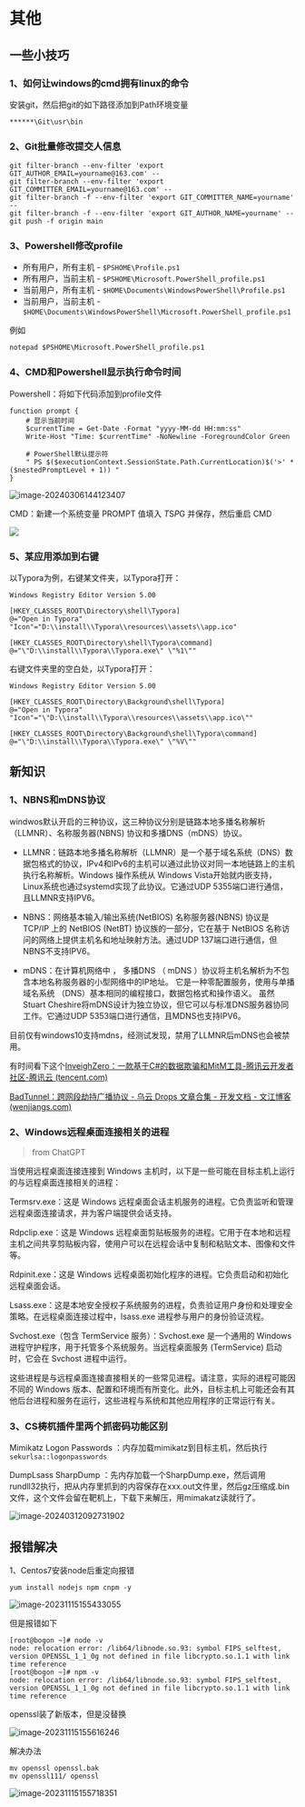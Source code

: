 # 其他



## 一些小技巧

### 1、如何让windows的cmd拥有linux的命令

安装git，然后把git的如下路径添加到Path环境变量

```
******\Git\usr\bin
```

### 2、Git批量修改提交人信息

```
git filter-branch --env-filter 'export GIT_AUTHOR_EMAIL=yourname@163.com' --
git filter-branch --env-filter 'export GIT_COMMITTER_EMAIL=yourname@163.com' --
git filter-branch -f --env-filter 'export GIT_COMMITTER_NAME=yourname' --
git filter-branch -f --env-filter 'export GIT_AUTHOR_NAME=yourname' --
git push -f origin main
```



### 3、Powershell修改profile

- 所有用户，所有主机 - `$PSHOME\Profile.ps1`
- 所有用户，当前主机 - `$PSHOME\Microsoft.PowerShell_profile.ps1`
- 当前用户，所有主机 - `$HOME\Documents\WindowsPowerShell\Profile.ps1`
- 当前用户，当前主机 - `$HOME\Documents\WindowsPowerShell\Microsoft.PowerShell_profile.ps1`

例如

```
notepad $PSHOME\Microsoft.PowerShell_profile.ps1
```



### 4、CMD和Powershell显示执行命令时间

Powershell：将如下代码添加到profile文件

```
function prompt {
    # 显示当前时间
    $currentTime = Get-Date -Format "yyyy-MM-dd HH:mm:ss"
    Write-Host "Time: $currentTime" -NoNewline -ForegroundColor Green

    # PowerShell默认提示符
    " PS $($executionContext.SessionState.Path.CurrentLocation)$('>' * ($nestedPromptLevel + 1)) "
}
```

![image-20240306144123407](./img/others/image-20240306144123407.png)

CMD：新建一个系统变量 PROMPT 值填入 $T$S$P$G 并保存，然后重启 CMD

![](./img/others/%E4%BC%81%E4%B8%9A%E5%BE%AE%E4%BF%A1%E6%88%AA%E5%9B%BE_17010820873067.png)

### 5、某应用添加到右键

以Typora为例，右键某文件夹，以Typora打开：

```
Windows Registry Editor Version 5.00

[HKEY_CLASSES_ROOT\Directory\shell\Typora]
@="Open in Typora"
"Icon"="D:\\install\\Typora\\resources\\assets\\app.ico"

[HKEY_CLASSES_ROOT\Directory\shell\Typora\command]
@="\"D:\\install\\Typora\\Typora.exe\" \"%1\""

```

右键文件夹里的空白处，以Typora打开：

```
Windows Registry Editor Version 5.00

[HKEY_CLASSES_ROOT\Directory\Background\shell\Typora]
@="Open in Typora"
"Icon"="\"D:\\install\\Typora\\resources\\assets\\app.ico\""

[HKEY_CLASSES_ROOT\Directory\Background\shell\Typora\command]
@="\"D:\\install\\Typora\\Typora.exe\" \"%V\""

```





## 新知识

### 1、NBNS和mDNS协议

windwos默认开启的三种协议，这三种协议分别是链路本地多播名称解析（LLMNR）、名称服务器(NBNS) 协议和多播DNS（mDNS）协议。

- LLMNR：链路本地多播名称解析（LLMNR）是一个基于域名系统（DNS）数据包格式的协议，IPv4和IPv6的主机可以通过此协议对同一本地链路上的主机执行名称解析。Windows 操作系统从 Windows Vista开始就内嵌支持，Linux系统也通过systemd实现了此协议。它通过UDP 5355端口进行通信，且LLMNR支持IPV6。
- NBNS：网络基本输入/输出系统(NetBIOS) 名称服务器(NBNS) 协议是 TCP/IP 上的 NetBIOS (NetBT) 协议族的一部分，它在基于 NetBIOS 名称访问的网络上提供主机名和地址映射方法。通过UDP 137端口进行通信，但NBNS不支持IPV6。

- mDNS：在计算机网络中 ， 多播DNS （ mDNS ）协议将主机名解析为不包含本地名称服务器的小型网络中的IP地址。 它是一种零配置服务，使用与单播域名系统 （DNS）基本相同的编程接口，数据包格式和操作语义。 虽然Stuart Cheshire将mDNS设计为独立协议，但它可以与标准DNS服务器协同工作。它通过UDP 5353端口进行通信，且MDNS也支持IPV6。

目前仅有windows10支持mdns，经测试发现，禁用了LLMNR后mDNS也会被禁用。

有时间看下这个[InveighZero：一款基于C#的数据欺骗和MitM工具-腾讯云开发者社区-腾讯云 (tencent.com)](https://cloud.tencent.com/developer/article/2274258?areaSource=102001.10&traceId=3OY3DrXx8O376asMyCit0)

[BadTunnel：跨网段劫持广播协议 - 乌云 Drops 文章合集 - 开发文档 - 文江博客 (wenjiangs.com)](https://www.wenjiangs.com/doc/nhbok8c60lwy)

### 2、Windows远程桌面连接相关的进程

> from ChatGPT

当使用远程桌面连接连接到 Windows 主机时，以下是一些可能在目标主机上运行的与远程桌面连接相关的进程：

Termsrv.exe：这是 Windows 远程桌面会话主机服务的进程。它负责监听和管理远程桌面连接请求，并为客户端提供会话支持。

Rdpclip.exe：这是 Windows 远程桌面剪贴板服务的进程。它用于在本地和远程主机之间共享剪贴板内容，使用户可以在远程会话中复制和粘贴文本、图像和文件等。

Rdpinit.exe：这是 Windows 远程桌面初始化程序的进程。它负责启动和初始化远程桌面会话。

Lsass.exe：这是本地安全授权子系统服务的进程，负责验证用户身份和处理安全策略。在远程桌面连接过程中，lsass.exe 进程参与用户的身份验证流程。

Svchost.exe（包含 TermService 服务）：Svchost.exe 是一个通用的 Windows 进程守护程序，用于托管多个系统服务。当远程桌面服务 (TermService) 启动时，它会在 Svchost 进程中运行。

这些进程是与远程桌面连接直接相关的一些常见进程。请注意，实际的进程可能因不同的 Windows 版本、配置和环境而有所变化。此外，目标主机上可能还会有其他后台进程和服务在运行，这些进程与系统和其他应用程序的正常运行有关。

### 3、CS梼杌插件里两个抓密码功能区别

Mimikatz Logon Passwords ：内存加载mimikatz到目标主机，然后执行`sekurlsa::logonpasswords`

DumpLsass SharpDump ：先内存加载一个SharpDump.exe，然后调用rundll32执行，把从内存里抓到的内容保存在xxx.out文件里，然后gz压缩成.bin文件，这个文件会留在靶机上，下载下来解压，用mimakatz读就行了。

![image-20240312092731902](./img/others/image-20240312092731902.png)

## 报错解决

1、Centos7安装node后重定向报错

```
yum install nodejs npm cnpm -y
```

![image-20231115155433055](./img/others/image-20231115155433055.png)

但是报错如下

```
[root@bogon ~]# node -v
node: relocation error: /lib64/libnode.so.93: symbol FIPS_selftest, version OPENSSL_1_1_0g not defined in file libcrypto.so.1.1 with link time reference
[root@bogon ~]# npm -v
node: relocation error: /lib64/libnode.so.93: symbol FIPS_selftest, version OPENSSL_1_1_0g not defined in file libcrypto.so.1.1 with link time reference
```

openssl装了新版本，但是没替换

![image-20231115155616246](./img/others/image-20231115155616246.png)

解决办法

```
mv openssl openssl.bak
mv openssl111/ openssl
```

![image-20231115155718351](./img/others/image-20231115155718351.png)

### 
